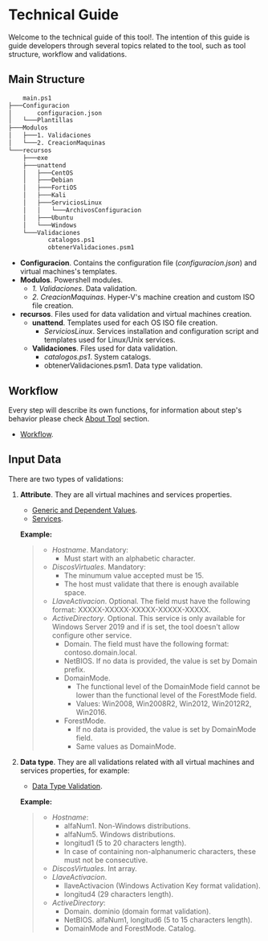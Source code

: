 # Technical Guide

Welcome to the technical guide of this tool!. The intention of this guide is guide developers through several topics related to the tool, such as tool structure, workflow and validations.

## Main Structure

```Bash
    main.ps1
├───Configuracion
│       configuracion.json
│   └───Plantillas
├───Modulos
│   ├───1. Validaciones
│   └───2. CreacionMaquinas
└───recursos
    ├───exe
    ├───unattend
    │   ├───CentOS
    │   ├───Debian
    │   ├───FortiOS
    │   ├───Kali
    │   ├───ServiciosLinux
    │   │   └───ArchivosConfiguracion
    │   ├───Ubuntu
    │   └───Windows
    └───Validaciones
           catalogos.ps1
           obtenerValidaciones.psm1
``` 

* **Configuracion**. Contains the configuration file (*configuracion.json*) and virtual machines's templates. 
* **Modulos**. Powershell modules.
    - *1. Validaciones*. Data validation.  
    - *2. CreacionMaquinas*. Hyper-V's machine creation and custom ISO file creation.
* **recursos**. Files used for data validation and virtual machines creation.
    - **unattend**. Templates used for each OS ISO file creation.
        + *ServiciosLinux*. Services installation and configuration script and templates used for Linux/Unix services.
    - **Validaciones**. Files used for data validation.
        + *catalogos.ps1*. System catalogs.
        + obtenerValidaciones.psm1. Data type validation.

## Workflow 

Every step will describe its own functions, for information about step's behavior please check [About Tool] section.

* [Workflow].

## Input Data

There are two types of validations: 

1. **Attribute**. They are all virtual machines and services properties.
    
    * [Generic and Dependent Values].
    * [Services]. 
    
    **Example:**
    
    > * *Hostname*. Mandatory:
    >   - Must start with an alphabetic character.
    > * *DiscosVirtuales*. Mandatory:
    >   - The minumum value accepted must be 15.
    >   - The host must validate that there is enough available space.
    > * *LlaveActivacion*. Optional. The field must have the following format: XXXXX-XXXXX-XXXXX-XXXXX-XXXXX.
    > * *ActiveDirectory*. Optional. This service is only available for Windows Server 2019 and if is set, the tool doesn't allow configure other service.
    >   - Domain. The field must have the following format: contoso.domain.local.
    >   - NetBIOS. If no data is provided, the value is set by Domain prefix.
    >   - DomainMode. 
    >       + The functional level of the DomainMode field cannot be lower than the functional level of the ForestMode field.
    >       + Values: Win2008, Win2008R2, Win2012, Win2012R2, Win2016.
    >   - ForestMode. 
    >       + If no data is provided, the value is set by DomainMode field.
    >       + Same values as DomainMode.

2. **Data type**. They are all validations related with all virtual machines and services properties, for example:

    * [Data Type Validation].

    **Example:**
        
    > * *Hostname*:
    >   - alfaNum1. Non-Windows distributions.
    >   - alfaNum5. Windows distributions.
    >   - longitud1 (5 to 20 characters length).
    >   - In case of containing non-alphanumeric characters, these must not be consecutive.
    > * *DiscosVirtuales*. Int array.
    > * *LlaveActivacion*.
    >   - llaveActivacion (Windows Activation Key format validation).
    >   - longitud4 (29 characters length).
    > * *ActiveDirectory*:
    >   - Domain. dominio (domain format validation).
    >   - NetBIOS. alfaNum1, longitud6 (5 to 15 characters length).
    >   - DomainMode and ForestMode. Catalog.

[About Tool]: <../UserGuide#about-tool>
[Generic and Dependent Values]: <./Files/InputValues.pdf>
[Services]: <./Files/Services.pdf>
[Workflow]: <./Files/Workflow.pdf>
[Data Type Validation]: <./Files/DataTypeValidation.pdf>
